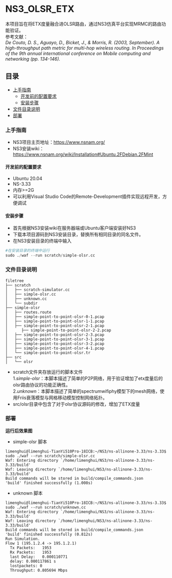 

# NS3_OLSR_ETX

本项目旨在将ETX度量融合进OLSR路由，通过NS3仿真平台实现MRMC的路由功能验证。  
参考文献：  
*De Couto, D. S., Aguayo, D., Bicket, J., & Morris, R. (2003, September). A high-throughput path metric for multi-hop wireless routing. In Proceedings of the 9th annual international conference on Mobile computing and networking (pp. 134-146).*

 
## 目录

- [上手指南](#上手指南)
  - [开发前的配置要求](#开发前的配置要求)
  - [安装步骤](#安装步骤)
- [文件目录说明](#文件目录说明)
- [部署](#部署)

### 上手指南
* NS3项目主页地址：https://www.nsnam.org/  
* NS3安装wiki：https://www.nsnam.org/wiki/Installation#Ubuntu.2FDebian.2FMint  

#### 开发前的配置要求

* Ubuntu 20.04
* NS-3.33
* 内存>=2G 
* 可以利用Visual Studio Code的Remote-Development插件实现远程开发，方便调试

#### **安装步骤**

* 首先根据NS3安装wiki在服务器端或Ubuntu客户端安装好NS3
* 下载本项目源码到NS3安装目录，替换所有相同目录的同名文件。
* 在NS3安装目录的终端中输入  
```python
#在安装目录的终端中运行
sudo ./waf --run scratch/simple-olsr.cc 
```

### 文件目录说明



    filetree 
    ├── scratch
    │   ├── scratch-simulator.cc
    │   ├── simple-olsr.cc
    │   ├── unknown.cc 
    │   └── subdir
    ├── simple-olsr
    │   ├── routes.route
    │   ├── simple-point-to-point-olsr-0-1.pcap
    │   ├── simple-point-to-point-olsr-1-1.pcap
    │   ├── simple-point-to-point-olsr-2-1.pcap
    │      ├── simple-point-to-point-olsr-2-2.pcap
    │   ├── simple-point-to-point-olsr-2-3.pcap
    │   ├── simple-point-to-point-olsr-3-1.pcap
    │   ├── simple-point-to-point-olsr-3-2.pcap
    │   ├── simple-point-to-point-olsr-4-1.pcap
    │   └── simple-point-to-point-olsr.tr
    ├── src
    │   └── olsr
* scratch文件夹存放运行的脚本文件  
  1.*simple-olsr*：本脚本描述了简单的P2P网络，用于验证增加了etx度量后的olsr路由协议的功能正确性。  
  2.*unknown*：本脚本描述了简单的spectrumwifiphy模型下的mesh网络，使用Friis衰落模型与网格移动模型控制网络拓扑。
* src/olsr目录中包含了对于olsr协议源码的修改，增加了ETX度量

### 部署
**运行后效果图**
* simple-olsr 脚本
```Shell
limenghui@limenghui-TianYi510Pro-18ICB:~/NS3/ns-allinone-3.33/ns-3.33$ sudo ./waf --run scratch/simple-olsr.cc     
Waf: Entering directory `/home/limenghui/NS3/ns-allinone-3.33/ns-3.33/build'  
Waf: Leaving directory `/home/limenghui/NS3/ns-allinone-3.33/ns-3.33/build'  
Build commands will be stored in build/compile_commands.json  
'build' finished successfully (1.008s)   
```
* unknown 脚本
```Shell
limenghui@limenghui-TianYi510Pro-18ICB:~/NS3/ns-allinone-3.33/ns-3.33$ sudo ./waf --run scratch/unknown.cc 
Waf: Entering directory `/home/limenghui/NS3/ns-allinone-3.33/ns-3.33/build'
Waf: Leaving directory `/home/limenghui/NS3/ns-allinone-3.33/ns-3.33/build'
Build commands will be stored in build/compile_commands.json
'build' finished successfully (0.812s)
Run Simulation.
Flow 1 (195.1.2.4 -> 195.1.2.1)
  Tx Packets:   1953
  Rx Packets:   1953
  last Delay:   0.000110771
  delay: 0.000117861 s
  lostpackets: 0 
  Throughput: 0.805694 Mbps
```


